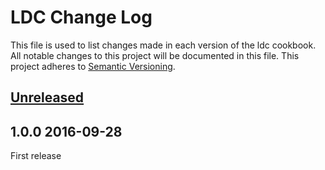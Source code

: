 # LDC Change Log
This file is used to list changes made in each version of the ldc cookbook.
All notable changes to this project will be documented in this file.
This project adheres to [Semantic Versioning](http://semver.org/).

## [Unreleased]

## 1.0.0 2016-09-28

First release



[Unreleased]: https://bitbucket.org/e-artspace/resourceful/compare/master%0D1.0.0
[1.0.1]: https://bitbucket.org/e-artspace/resourceful/compare/1.0.1%0D1.0.0

